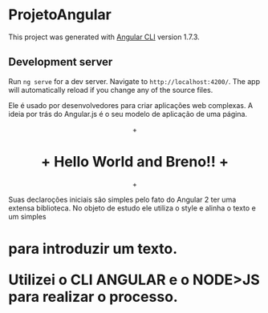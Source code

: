 # ProjetoAngular

This project was generated with [Angular CLI](https://github.com/angular/angular-cli) version 1.7.3.

## Development server

Run `ng serve` for a dev server. Navigate to `http://localhost:4200/`. The app will automatically reload if you change any of the source files.

Ele é usado por desenvolvedores para criar aplicações web complexas. A ideia por trás do Angular.js é o seu modelo de aplicação de uma página. 

<div style="text-align:center">
+  <h1>
+    Hello World and Breno!!
+  </h1>
+</div>

Suas declaroções iniciais são simples pelo fato do Angular 2 ter uma extensa biblioteca.
No objeto de estudo ele utiliza o style e alinha o texto e um simples <h1> para introduzir um texto.

Utilizei o CLI ANGULAR e o NODE>JS para realizar o processo.
